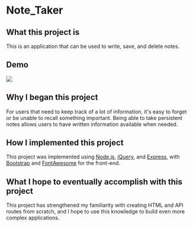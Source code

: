 # Note_Taker

## What this project is
This is an application that can be used to write, save, and delete notes.

## Demo

![](note-taker-demo.gif)

## Why I began this project
For users that need to keep track of a lot of information, it's easy to forget or be unable to recall something important. Being able to take persistent notes allows users to have written information available when needed.

## How I implemented this project
This project was implemented using [Node.js](https://nodejs.org/en/about/), [jQuery](https://api.jquery.com/), and [Express](https://expressjs.com/en/5x/api.html), with [Bootstrap](https://getbootstrap.com/) and [FontAwesome](https://fontawesome.com/) for the front-end.

## What I hope to eventually accomplish with this project
This project has strengthened my familiarity with creating HTML and API routes from scratch, and I hope to use this knowledge to build even more complex applications.
